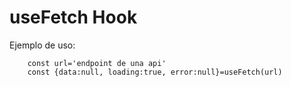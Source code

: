 # useFetch Hook

Ejemplo de uso:

```
    const url='endpoint de una api'
    const {data:null, loading:true, error:null}=useFetch(url)

```
